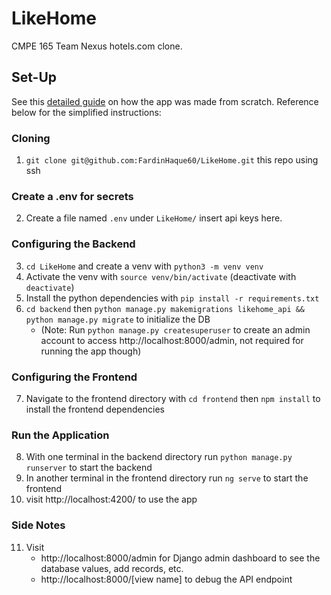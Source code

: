 # LikeHome
CMPE 165 Team Nexus hotels.com clone. 

## Set-Up
See this [detailed guide](https://docs.google.com/document/d/1slV_IaDIUy8Cx1ohTbfUQ5w1YkLrxQFsPOAyUyFd03s/edit?usp=sharing) on how the app was made from scratch.
Reference below for the simplified instructions:

### Cloning

1.  `git clone git@github.com:FardinHaque60/LikeHome.git` this repo using ssh

### Create a .env for secrets

2. Create a file named `.env` under `LikeHome/` insert api keys here. 

### Configuring the Backend

3.  `cd LikeHome` and create a venv with `python3 -m venv venv`
4.  Activate the venv with `source venv/bin/activate` (deactivate with `deactivate`)
5.  Install the python dependencies with `pip install -r requirements.txt`
6.  `cd backend` then `python manage.py makemigrations likehome_api && python manage.py migrate` to initialize the DB
    * (Note: Run `python manage.py createsuperuser` to create an admin account to access http://localhost:8000/admin, not required for running the app though)

### Configuring the Frontend

7.  Navigate to the frontend directory with `cd frontend` then `npm install` to install the frontend dependencies

### Run the Application

8.  With one terminal in the backend directory run `python manage.py runserver` to start the backend
9.  In another terminal in the frontend directory run `ng serve` to start the frontend
10.  visit http://localhost:4200/ to use the app

### Side Notes

11. Visit 
    * http://localhost:8000/admin for Django admin dashboard to see the database values, add records, etc.
    * http://localhost:8000/[view name] to debug the API endpoint